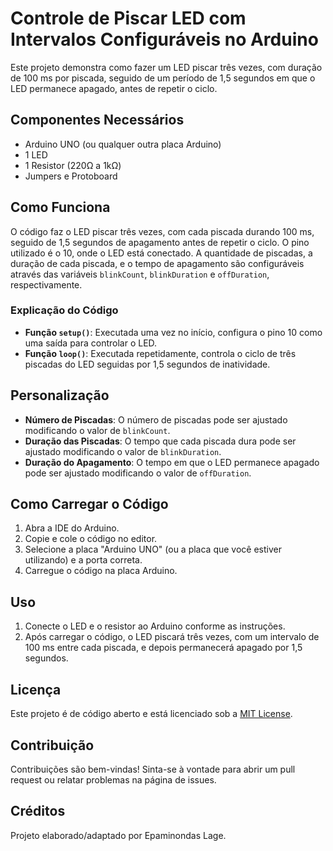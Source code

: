 # Controle de Piscar LED com Intervalos Configuráveis no Arduino

Este projeto demonstra como fazer um LED piscar três vezes, com duração de 100 ms por piscada, seguido de um período de 1,5 segundos em que o LED permanece apagado, antes de repetir o ciclo.

## Componentes Necessários

- Arduino UNO (ou qualquer outra placa Arduino)
- 1 LED
- 1 Resistor (220Ω a 1kΩ)
- Jumpers e Protoboard

## Como Funciona

O código faz o LED piscar três vezes, com cada piscada durando 100 ms, seguido de 1,5 segundos de apagamento antes de repetir o ciclo. O pino utilizado é o 10, onde o LED está conectado. A quantidade de piscadas, a duração de cada piscada, e o tempo de apagamento são configuráveis através das variáveis `blinkCount`, `blinkDuration` e `offDuration`, respectivamente.

### Explicação do Código

- **Função `setup()`**: Executada uma vez no início, configura o pino 10 como uma saída para controlar o LED.
- **Função `loop()`**: Executada repetidamente, controla o ciclo de três piscadas do LED seguidas por 1,5 segundos de inatividade.

## Personalização

- **Número de Piscadas**: O número de piscadas pode ser ajustado modificando o valor de `blinkCount`.
- **Duração das Piscadas**: O tempo que cada piscada dura pode ser ajustado modificando o valor de `blinkDuration`.
- **Duração do Apagamento**: O tempo em que o LED permanece apagado pode ser ajustado modificando o valor de `offDuration`.

## Como Carregar o Código

1. Abra a IDE do Arduino.
2. Copie e cole o código no editor.
3. Selecione a placa "Arduino UNO" (ou a placa que você estiver utilizando) e a porta correta.
4. Carregue o código na placa Arduino.

## Uso

1. Conecte o LED e o resistor ao Arduino conforme as instruções.
2. Após carregar o código, o LED piscará três vezes, com um intervalo de 100 ms entre cada piscada, e depois permanecerá apagado por 1,5 segundos.

## Licença

Este projeto é de código aberto e está licenciado sob a [MIT License](LICENSE).

## Contribuição

Contribuições são bem-vindas! Sinta-se à vontade para abrir um pull request ou relatar problemas na página de issues.

## Créditos

Projeto elaborado/adaptado por Epaminondas Lage.

